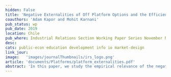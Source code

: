 ```yaml
---
hidden: False
title: 'Negative Externalities of Off Platform Options and the Efficiency of Centralized Assignment Mechanisms'
coauthors: 'Adam Kapor and Mohit Karnani'
pub_status: wp
pub_date: 2019
location: Chile
pub_where: Industrial Relations Section Working Paper Series November N635
desc:
cats: public-econ education development info io market-design
link_jour:
image:   'images/journalThumbnails/irs_logo.png'
article: 'documents/Platforms/platform_externalities.pdf'
abstract: 'In this paper, we study the empirical relevance of the negative externalities generated by off-platform options and quantify aftermarket frictions that contribution to generating them in practice. The empirical results show that when off-platform options were added in Chile, matriculation in placed slots rose by 8% and dropout rates at the end of the first year of college dropped by 2 points (a 16% drop). We develop an empirical model to study and quantify the negative externalities caused by off-platform options as a function of the configuration of on and off-platform options as well as an empirical estimate of aftermarket frictions.  We estimate a model of college applications, aftermarket waitlists and matriculation choices using individual-level administrative data on almost half a million applications, test scores and enrollment decisions at all on and off-platform higher education options. We show that when students are allowed to express their preferences for a larger variety of options on the platform and have fewer options off the platform, welfare increases substantially, students begin there studies sooner, and fewer students drop out by the end of the first year of study.'
---
```


